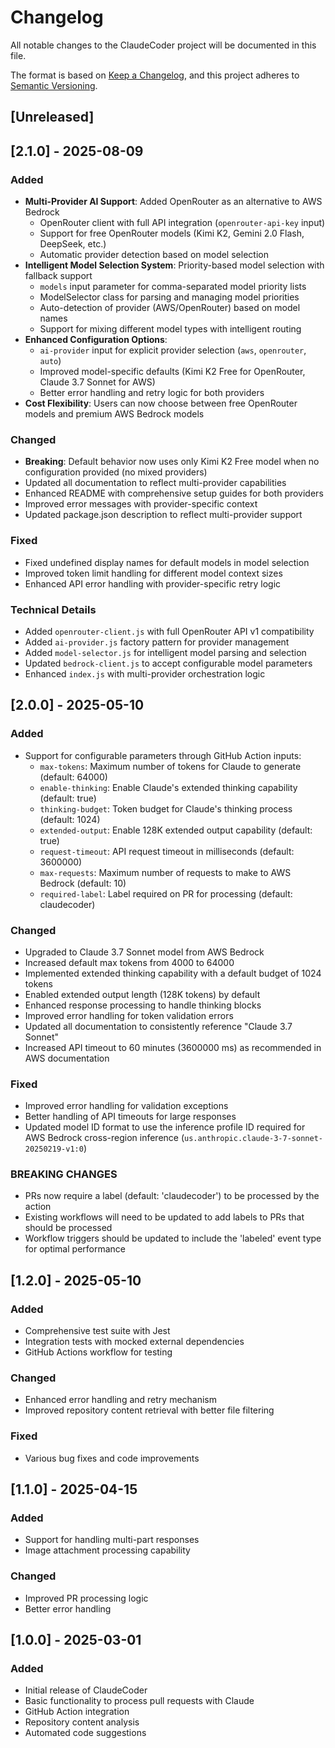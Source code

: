 # Changelog

All notable changes to the ClaudeCoder project will be documented in this file.

The format is based on [Keep a Changelog](https://keepachangelog.com/en/1.0.0/),
and this project adheres to [Semantic Versioning](https://semver.org/spec/v2.0.0.html).

## [Unreleased]

## [2.1.0] - 2025-08-09

### Added
- **Multi-Provider AI Support**: Added OpenRouter as an alternative to AWS Bedrock
  - OpenRouter client with full API integration (`openrouter-api-key` input)
  - Support for free OpenRouter models (Kimi K2, Gemini 2.0 Flash, DeepSeek, etc.)
  - Automatic provider detection based on model selection
- **Intelligent Model Selection System**: Priority-based model selection with fallback support
  - `models` input parameter for comma-separated model priority lists
  - ModelSelector class for parsing and managing model priorities  
  - Auto-detection of provider (AWS/OpenRouter) based on model names
  - Support for mixing different model types with intelligent routing
- **Enhanced Configuration Options**: 
  - `ai-provider` input for explicit provider selection (`aws`, `openrouter`, `auto`)
  - Improved model-specific defaults (Kimi K2 Free for OpenRouter, Claude 3.7 Sonnet for AWS)
  - Better error handling and retry logic for both providers
- **Cost Flexibility**: Users can now choose between free OpenRouter models and premium AWS Bedrock models

### Changed
- **Breaking**: Default behavior now uses only Kimi K2 Free model when no configuration provided (no mixed providers)
- Updated all documentation to reflect multi-provider capabilities
- Enhanced README with comprehensive setup guides for both providers
- Improved error messages with provider-specific context
- Updated package.json description to reflect multi-provider support

### Fixed
- Fixed undefined display names for default models in model selection
- Improved token limit handling for different model context sizes
- Enhanced API error handling with provider-specific retry logic

### Technical Details
- Added `openrouter-client.js` with full OpenRouter API v1 compatibility
- Added `ai-provider.js` factory pattern for provider management  
- Added `model-selector.js` for intelligent model parsing and selection
- Updated `bedrock-client.js` to accept configurable model parameters
- Enhanced `index.js` with multi-provider orchestration logic

## [2.0.0] - 2025-05-10

### Added
- Support for configurable parameters through GitHub Action inputs:
  - `max-tokens`: Maximum number of tokens for Claude to generate (default: 64000)
  - `enable-thinking`: Enable Claude's extended thinking capability (default: true)
  - `thinking-budget`: Token budget for Claude's thinking process (default: 1024)
  - `extended-output`: Enable 128K extended output capability (default: true)
  - `request-timeout`: API request timeout in milliseconds (default: 3600000)
  - `max-requests`: Maximum number of requests to make to AWS Bedrock (default: 10)
  - `required-label`: Label required on PR for processing (default: claudecoder)

### Changed
- Upgraded to Claude 3.7 Sonnet model from AWS Bedrock
- Increased default max tokens from 4000 to 64000
- Implemented extended thinking capability with a default budget of 1024 tokens
- Enabled extended output length (128K tokens) by default
- Enhanced response processing to handle thinking blocks
- Improved error handling for token validation errors
- Updated all documentation to consistently reference "Claude 3.7 Sonnet"
- Increased API timeout to 60 minutes (3600000 ms) as recommended in AWS documentation

### Fixed
- Improved error handling for validation exceptions
- Better handling of API timeouts for large responses
- Updated model ID format to use the inference profile ID required for AWS Bedrock cross-region inference (`us.anthropic.claude-3-7-sonnet-20250219-v1:0`)

### BREAKING CHANGES
- PRs now require a label (default: 'claudecoder') to be processed by the action
- Existing workflows will need to be updated to add labels to PRs that should be processed
- Workflow triggers should be updated to include the 'labeled' event type for optimal performance

## [1.2.0] - 2025-05-10

### Added
- Comprehensive test suite with Jest
- Integration tests with mocked external dependencies
- GitHub Actions workflow for testing

### Changed
- Enhanced error handling and retry mechanism
- Improved repository content retrieval with better file filtering

### Fixed
- Various bug fixes and code improvements

## [1.1.0] - 2025-04-15

### Added
- Support for handling multi-part responses
- Image attachment processing capability

### Changed
- Improved PR processing logic
- Better error handling

## [1.0.0] - 2025-03-01

### Added
- Initial release of ClaudeCoder
- Basic functionality to process pull requests with Claude
- GitHub Action integration
- Repository content analysis
- Automated code suggestions
